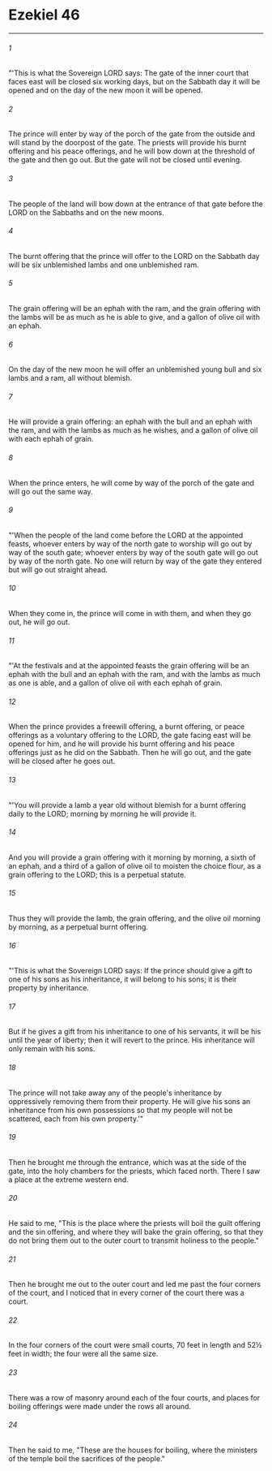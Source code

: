 # Ezekiel 46
***



###### 1 
"'This is what the Sovereign LORD says: The gate of the inner court that faces east will be closed six working days, but on the Sabbath day it will be opened and on the day of the new moon it will be opened. 

###### 2 
The prince will enter by way of the porch of the gate from the outside and will stand by the doorpost of the gate. The priests will provide his burnt offering and his peace offerings, and he will bow down at the threshold of the gate and then go out. But the gate will not be closed until evening. 

###### 3 
The people of the land will bow down at the entrance of that gate before the LORD on the Sabbaths and on the new moons. 

###### 4 
The burnt offering that the prince will offer to the LORD on the Sabbath day will be six unblemished lambs and one unblemished ram. 

###### 5 
The grain offering will be an ephah with the ram, and the grain offering with the lambs will be as much as he is able to give, and a gallon of olive oil with an ephah. 

###### 6 
On the day of the new moon he will offer an unblemished young bull and six lambs and a ram, all without blemish. 

###### 7 
He will provide a grain offering: an ephah with the bull and an ephah with the ram, and with the lambs as much as he wishes, and a gallon of olive oil with each ephah of grain. 

###### 8 
When the prince enters, he will come by way of the porch of the gate and will go out the same way. 

###### 9 
"'When the people of the land come before the LORD at the appointed feasts, whoever enters by way of the north gate to worship will go out by way of the south gate; whoever enters by way of the south gate will go out by way of the north gate. No one will return by way of the gate they entered but will go out straight ahead. 

###### 10 
When they come in, the prince will come in with them, and when they go out, he will go out. 

###### 11 
"'At the festivals and at the appointed feasts the grain offering will be an ephah with the bull and an ephah with the ram, and with the lambs as much as one is able, and a gallon of olive oil with each ephah of grain. 

###### 12 
When the prince provides a freewill offering, a burnt offering, or peace offerings as a voluntary offering to the LORD, the gate facing east will be opened for him, and he will provide his burnt offering and his peace offerings just as he did on the Sabbath. Then he will go out, and the gate will be closed after he goes out. 

###### 13 
"'You will provide a lamb a year old without blemish for a burnt offering daily to the LORD; morning by morning he will provide it. 

###### 14 
And you will provide a grain offering with it morning by morning, a sixth of an ephah, and a third of a gallon of olive oil to moisten the choice flour, as a grain offering to the LORD; this is a perpetual statute. 

###### 15 
Thus they will provide the lamb, the grain offering, and the olive oil morning by morning, as a perpetual burnt offering. 

###### 16 
"'This is what the Sovereign LORD says: If the prince should give a gift to one of his sons as his inheritance, it will belong to his sons; it is their property by inheritance. 

###### 17 
But if he gives a gift from his inheritance to one of his servants, it will be his until the year of liberty; then it will revert to the prince. His inheritance will only remain with his sons. 

###### 18 
The prince will not take away any of the people's inheritance by oppressively removing them from their property. He will give his sons an inheritance from his own possessions so that my people will not be scattered, each from his own property.'" 

###### 19 
Then he brought me through the entrance, which was at the side of the gate, into the holy chambers for the priests, which faced north. There I saw a place at the extreme western end. 

###### 20 
He said to me, "This is the place where the priests will boil the guilt offering and the sin offering, and where they will bake the grain offering, so that they do not bring them out to the outer court to transmit holiness to the people." 

###### 21 
Then he brought me out to the outer court and led me past the four corners of the court, and I noticed that in every corner of the court there was a court. 

###### 22 
In the four corners of the court were small courts, 70 feet in length and 52½ feet in width; the four were all the same size. 

###### 23 
There was a row of masonry around each of the four courts, and places for boiling offerings were made under the rows all around. 

###### 24 
Then he said to me, "These are the houses for boiling, where the ministers of the temple boil the sacrifices of the people."
